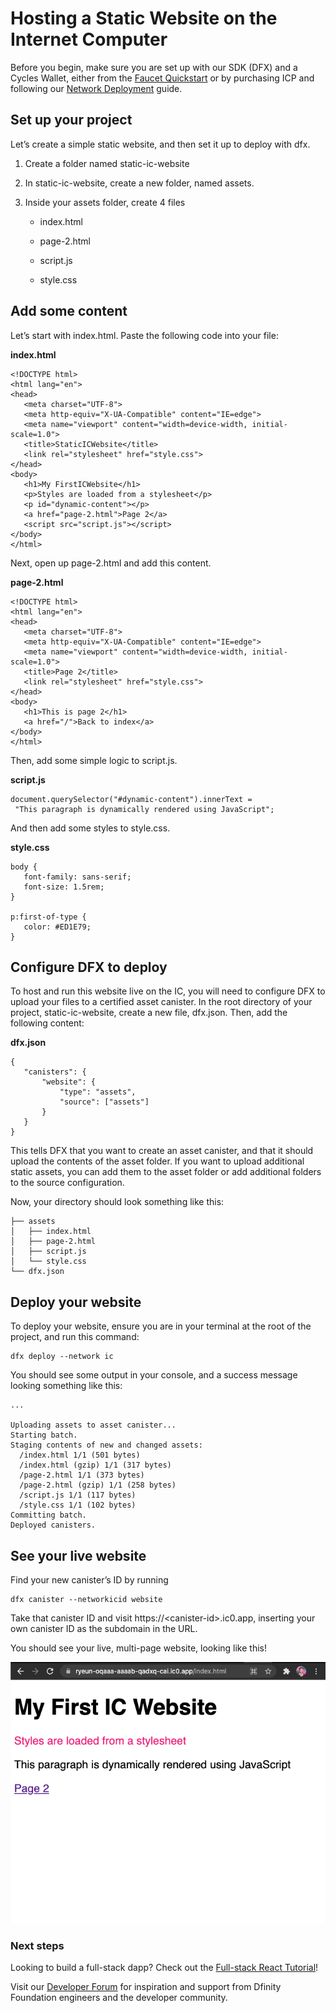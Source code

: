 # Hosting a Static Website on the Internet Computer

Before you begin, make sure you are set up with our SDK (DFX) and a Cycles Wallet, either from the [Faucet Quickstart](../docs/developer-docs/quickstart/quickstart/cycles-faucet) or by purchasing ICP and following our [Network Deployment](../docs/developer-docs/quickstart/network-quickstart) guide.

## Set up your project

Let’s create a simple static website, and then set it up to deploy with dfx.

1.  Create a folder named static-ic-website

2.  In static-ic-website, create a new folder, named assets.

3.  Inside your assets folder, create 4 files

    -   index.html

    -   page-2.html

    -   script.js

    -   style.css

## Add some content

Let’s start with index.html. Paste the following code into your file:

**index.html**

    <!DOCTYPE html>
    <html lang="en">
    <head>
       <meta charset="UTF-8">
       <meta http-equiv="X-UA-Compatible" content="IE=edge">
       <meta name="viewport" content="width=device-width, initial-scale=1.0">
       <title>StaticICWebsite</title>
       <link rel="stylesheet" href="style.css">
    </head>
    <body>
       <h1>My FirstICWebsite</h1>
       <p>Styles are loaded from a stylesheet</p>
       <p id="dynamic-content"></p>
       <a href="page-2.html">Page 2</a>
       <script src="script.js"></script>
    </body>
    </html>

Next, open up page-2.html and add this content.

**page-2.html**

    <!DOCTYPE html>
    <html lang="en">
    <head>
       <meta charset="UTF-8">
       <meta http-equiv="X-UA-Compatible" content="IE=edge">
       <meta name="viewport" content="width=device-width, initial-scale=1.0">
       <title>Page 2</title>
       <link rel="stylesheet" href="style.css">
    </head>
    <body>
       <h1>This is page 2</h1>
       <a href="/">Back to index</a>
    </body>
    </html>

Then, add some simple logic to script.js.

**script.js**

    document.querySelector("#dynamic-content").innerText =
     "This paragraph is dynamically rendered using JavaScript";

And then add some styles to style.css.

**style.css**

    body {
       font-family: sans-serif;
       font-size: 1.5rem;
    }

    p:first-of-type {
       color: #ED1E79;
    }

## Configure DFX to deploy

To host and run this website live on the IC, you will need to configure DFX to upload your files to a certified asset canister. In the root directory of your project, static-ic-website, create a new file, dfx.json. Then, add the following content:

**dfx.json**

    {
       "canisters": {
           "website": {
               "type": "assets",
               "source": ["assets"]
           }
       }
    }

This tells DFX that you want to create an asset canister, and that it should upload the contents of the asset folder. If you want to upload additional static assets, you can add them to the asset folder or add additional folders to the source configuration.

Now, your directory should look something like this:

    ├── assets
    │   ├── index.html
    │   ├── page-2.html
    │   ├── script.js
    │   └── style.css
    └── dfx.json

## Deploy your website

To deploy your website, ensure you are in your terminal at the root of the project, and run this command:

    dfx deploy --network ic

You should see some output in your console, and a success message looking something like this:

    ...

    Uploading assets to asset canister...
    Starting batch.
    Staging contents of new and changed assets:
      /index.html 1/1 (501 bytes)
      /index.html (gzip) 1/1 (317 bytes)
      /page-2.html 1/1 (373 bytes)
      /page-2.html (gzip) 1/1 (258 bytes)
      /script.js 1/1 (117 bytes)
      /style.css 1/1 (102 bytes)
    Committing batch.
    Deployed canisters.

## See your live website

Find your new canister’s ID by running

    dfx canister --networkicid website

Take that canister ID and visit https://&lt;canister-id&gt;.ic0.app, inserting your own canister ID as the subdomain in the URL.

You should see your live, multi-page website, looking like this!

![Static Website](_attachments/static-website.png)

### Next steps

Looking to build a full-stack dapp? Check out the [Full-stack React Tutorial](../docs/developer-docs/build/frontend/custom-frontend.html)!

Visit our [Developer Forum](https://forum.dfinity.org) for inspiration and support from Dfinity Foundation engineers and the developer community.
